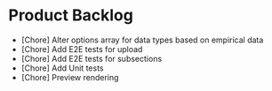 # Product Backlog
* [Chore] Alter options array for data types based on empirical data
* [Chore] Add E2E tests for upload
* [Chore] Add E2E tests for subsections
* [Chore] Add Unit tests
* [Chore] Preview rendering